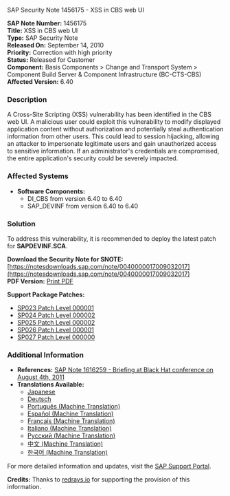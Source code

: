 SAP Security Note 1456175 - XSS in CBS web UI

**SAP Note Number:** 1456175  
**Title:** XSS in CBS web UI  
**Type:** SAP Security Note  
**Released On:** September 14, 2010  
**Priority:** Correction with high priority  
**Status:** Released for Customer  
**Component:** Basis Components > Change and Transport System > Component Build Server & Component Infrastructure (BC-CTS-CBS)  
**Affected Version:** 6.40

### Description
A Cross-Site Scripting (XSS) vulnerability has been identified in the CBS web UI. A malicious user could exploit this vulnerability to modify displayed application content without authorization and potentially steal authentication information from other users. This could lead to session hijacking, allowing an attacker to impersonate legitimate users and gain unauthorized access to sensitive information. If an administrator's credentials are compromised, the entire application's security could be severely impacted.

### Affected Systems
- **Software Components:**
  - DI_CBS from version 6.40 to 6.40
  - SAP_DEVINF from version 6.40 to 6.40

### Solution
To address this vulnerability, it is recommended to deploy the latest patch for **SAPDEVINF.SCA**.

**Download the Security Note for SNOTE:** [https://notesdownloads.sap.com/note/0040000017009032017](https://notesdownloads.sap.com/note/0040000017009032017)  
**PDF Version:** [Print PDF](https://userapps.support.sap.com/sap/support/sfm/notes/print/0001456175?language=en-US&token=E7EA97E35FEE812186BF07424121E8E5)

**Support Package Patches:**
- [SP023 Patch Level 000001](https://userapps.support.sap.com/sap/support/swdc/notes?cvnr=01200615320200006534&support_package=SP023&patch_level=000001)
- [SP024 Patch Level 000002](https://userapps.support.sap.com/sap/support/swdc/notes?cvnr=01200615320200006534&support_package=SP024&patch_level=000002)
- [SP025 Patch Level 000002](https://userapps.support.sap.com/sap/support/swdc/notes?cvnr=01200615320200006534&support_package=SP025&patch_level=000002)
- [SP026 Patch Level 000001](https://userapps.support.sap.com/sap/support/swdc/notes?cvnr=01200615320200006534&support_package=SP026&patch_level=000001)
- [SP027 Patch Level 000000](https://userapps.support.sap.com/sap/support/swdc/notes?cvnr=01200615320200006534&support_package=SP027&patch_level=000000)

### Additional Information
- **References:** [SAP Note 1616259 - Briefing at Black Hat conference on August 4th, 2011](https://me.sap.com/notes/1616259)
- **Translations Available:**
  - [Japanese](https://me.sap.com/notes/0001456175/J)
  - [Deutsch](https://me.sap.com/notes/0001456175/D)
  - [Português (Machine Translation)](https://me.sap.com/notes/0001456175/P)
  - [Español (Machine Translation)](https://me.sap.com/notes/0001456175/S)
  - [Français (Machine Translation)](https://me.sap.com/notes/0001456175/F)
  - [Italiano (Machine Translation)](https://me.sap.com/notes/0001456175/I)
  - [Русский (Machine Translation)](https://me.sap.com/notes/0001456175/R)
  - [中文 (Machine Translation)](https://me.sap.com/notes/0001456175/1)
  - [한국어 (Machine Translation)](https://me.sap.com/notes/0001456175/3)

For more detailed information and updates, visit the [SAP Support Portal](https://me.sap.com/).

**Credits:** Thanks to [redrays.io](https://redrays.io) for supporting the provision of this information.